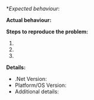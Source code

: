 **Expected behaviour*:


**Actual behaviour:**


**Steps to reproduce the problem:**

  1.
  2.
  3.

**Details:**

  - .Net Version:
  - Platform/OS Version:
  - Additional details:
